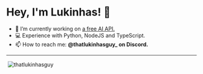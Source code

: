 # Hey, I'm Lukinhas! 👋

- 🔭 I’m currently working on [a free AI API.](https://discord.gg/zukijourney)
- 💻 Experience with Python, NodeJS and TypeScript.
- 📫 How to reach me: **@thatlukinhasguy_ on Discord.**

---


<p>&nbsp;<img align="center" src="https://github-readme-stats.vercel.app/api?username=thatlukinhasguy&show_icons=true&locale=en" alt="thatlukinhasguy" /></p>
